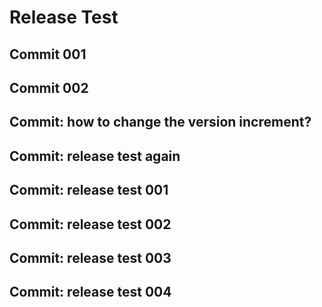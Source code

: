 # Release Test

## Commit 001

## Commit 002

## Commit: how to change the version increment?

## Commit: release test again

## Commit: release test 001

## Commit: release test 002
## Commit: release test 003

## Commit: release test 004